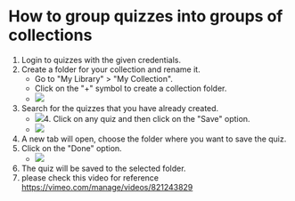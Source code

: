 # How to group quizzes into groups of collections
 1.  Login to quizzes with the given credentials.
2.  Create a folder for your collection and rename it.
    -   Go to "My Library" > "My Collection".
    -   Click on the "+" symbol to create a collection folder.
    -   ![](https://i.gyazo.com/fab3cb15e0634f699e8021849e9d0290.png)
3.  Search for the quizzes that you have already created.
    -   ![](https://i.gyazo.com/f5851867316400bf3cd70400053f2507.png)4.  Click on any quiz and then click on the "Save" option.
    -   ![](https://i.gyazo.com/a1278e3589802f92404a54960a464d2d.png)
4.  A new tab will open, choose the folder where you want to save the quiz.
5.  Click on the "Done" option.
    -   ![](https://i.gyazo.com/91394c52e5aa43a12c14b6c77f49dadd.png)
6.  The quiz will be saved to the selected folder.
7. please check this video for reference 
https://vimeo.com/manage/videos/821243829
